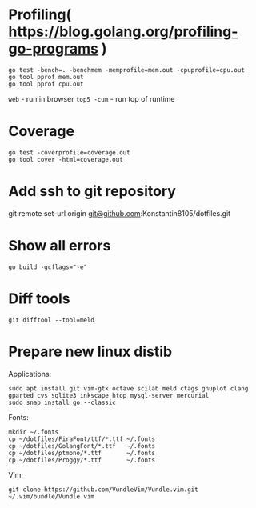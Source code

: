 # Profiling( https://blog.golang.org/profiling-go-programs )

```
go test -bench=. -benchmem -memprofile=mem.out -cpuprofile=cpu.out
go tool pprof mem.out
go tool pprof cpu.out
```

`web`       - run in browser
`top5 -cum` - run top of runtime



# Coverage

```
go test -coverprofile=coverage.out
go tool cover -html=coverage.out
```

# Add ssh to git repository

git remote set-url origin git@github.com:Konstantin8105/dotfiles.git

# Show all errors

```
go build -gcflags="-e"
```

# Diff tools

```
git difftool --tool=meld
```

# Prepare new linux distib

Applications:
```
sudo apt install git vim-gtk octave scilab meld ctags gnuplot clang gparted cvs sqlite3 inkscape htop mysql-server mercurial
sudo snap install go --classic
```
Fonts:
```
mkdir ~/.fonts
cp ~/dotfiles/FiraFont/ttf/*.ttf ~/.fonts
cp ~/dotfiles/GolangFont/*.ttf   ~/.fonts
cp ~/dotfiles/ptmono/*.ttf       ~/.fonts
cp ~/dotfiles/Proggy/*.ttf       ~/.fonts
```
Vim:
```
git clone https://github.com/VundleVim/Vundle.vim.git ~/.vim/bundle/Vundle.vim
```

